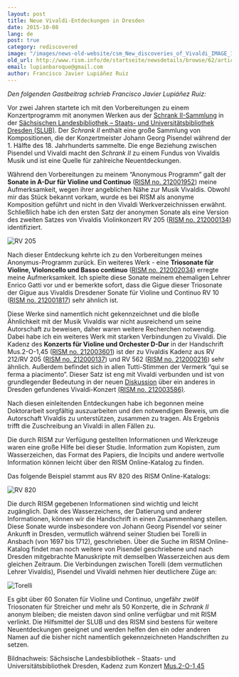 ```yaml
---
layout: post
title: Neue Vivaldi-Entdeckungen in Dresden
date: 2015-10-08
lang: de
post: true
category: rediscovered
image: "/images/news-old-website/csm_New_discoveries_of_Vivaldi_IMAGE_1_Cadenza_6fe7db03fb.jpg"
old_url: http://www.rism.info/de/startseite/newsdetails/browse/62/article/64/new-discoveries-of-vivaldi-in-dresden.html
email: lupianbaroque@gmail.com
author: Francisco Javier Lupiáñez Ruiz
---
```



_Den folgenden Gastbeitrag schrieb Francisco Javier Lupiáñez Ruiz:_

Vor zwei Jahren startete ich mit den Vorbereitungen zu einem Konzertprogramm mit anonymen Werken aus der [Schrank II-Sammlung](http://hofmusik.slub-dresden.de/en/themen/schrank-ii/) in der [Sächsischen Landesbibliothek – Staats- und Universitätsbibliothek Dresden (SLUB)](http://www.slub-dresden.de/). Der _Schrank II_ enthält eine große Sammlung von Kompositionen, die der Konzertmeister Johann Georg Pisendel während der 1. Hälfte des 18. Jahrhunderts sammelte. Die enge Beziehung zwischen Pisendel und Vivaldi macht den _Schrank II_ zu einem Fundus von Vivaldis Musik und ist eine Quelle für zahlreiche Neuentdeckungen.

Während den Vorbereitungen zu meinem “Anonymous Programm” galt der **Sonate in A-Dur für Violine und Continuo** ([RISM no. 212001952](https://opac.rism.info/search?id=212001952)) meine Aufmerksamkeit, wegen ihrer angeblichen Nähe zur Musik Vivaldis. Obwohl mir das Stück bekannt vorkam, wurde es bei RISM als anonyme Komposition geführt und nicht in den Vivaldi Werkverzeichnissen erwähnt. Schließlich habe ich den ersten Satz der anonymen Sonate als eine Version des zweiten Satzes von Vivaldis Violinkonzert RV 205 ([RISM no. 212000134](https://opac.rism.info/search?id=212000134)) identifiziert.

![RV 205](http://rism.info/resources-old-website/news/New_discoveries_of_Vivaldi_EXAMPLE_1_RV_205_and_RV_205-2.JPG)

Nach dieser Entdeckung kehrte ich zu den Vorbereitungen meines Anonymus-Programm zurück. Ein weiteres Werk - eine **Triosonate für Violine, Violoncello und Basso continuo** ([RISM no. 212002034](https://opac.rism.info/search?id=212002034)) erregte meine Aufmerksamkeit. Ich spielte diese Sonate meinem ehemaligen Lehrer Enrico Gatti vor und er bemerkte sofort, dass die Gigue dieser Triosonate der Gigue aus Vivaldis Dresdener Sonate für Violine und Continuo RV 10 ([RISM no. 212001817](https://opac.rism.info/search?id=212001817)) sehr ähnlich ist.

Diese Werke sind namentlich nicht gekennzeichnet und die bloße Ähnlichkeit mit der Musik Vivaldis war nicht ausreichend um seine Autorschaft zu beweisen, daher waren weitere Recherchen notwendig. Dabei habe ich ein weiteres Werk mit starken Verbindungen zu Vivaldi. Die Kadenz des **Konzerts für Violine und Orchester D-Dur** in der Handschrift Mus.2-O-1,45 ([RISM no. 212003601](https://opac.rism.info/search?id=212003601)) ist der zu Vivaldis Kadenz aus RV 212/RV 205 ([RISM no. 212000137](https://opac.rism.info/search?id=212000137)) und RV 562 ([RISM no. 212000216](https://opac.rism.info/search?id=212000216)) sehr ähnlich. Außerdem befindet sich in allen Tutti-Stimmen der Vermerk “qui se ferma a piacimento”. Dieser Satz ist eng mit Vivaldi verbunden und ist von grundlegender Bedeutung in der neuen [Diskussion](https://blog.slub-dresden.de/en/beitrag/2012/07/04/wieviel-vivaldi-musikhandschrift-bietet-neuen-diskussionsstoff-fuer-die-forschung/) über ein anderes in Dresden gefundenes Vivaldi-Konzert [(RISM no. 212003586)](https://opac.rism.info/search?id=212003586).

Nach diesen einleitenden Entdeckungen habe ich begonnen meine Doktorarbeit sorgfältig auszuarbeiten und den notwendigen Beweis, um die Autorschaft Vivaldis zu unterstützen, zusammen zu tragen. Als Ergebnis trifft die Zuschreibung an Vivaldi in allen Fällen zu.

Die durch RISM zur Verfügung gestellten Informationen und Werkzeuge waren eine große Hilfe bei dieser Studie. Information zum Kopisten, zum Wasserzeichen, das Format des Papiers, die Incipits und andere wertvolle Information können leicht über den RISM Online-Katalog zu finden.

Das folgende Beispiel stammt aus RV 820 des RISM Online-Katalogs:

![RV 820](http://rism.info/resources-old-website/news/New_discoveries_of_Vivaldi_EXAMPLE_2_Rism_Rv_820_material.JPG)



Die durch RISM gegebenen Informationen sind wichtig und leicht zugänglich. Dank des Wasserzeichens, der Datierung und anderer Informationen, können wir die Handschrift in einen Zusammenhang stellen. Diese Sonate wurde insbesondere von Johann Georg Pisendel vor seiner Ankunft in Dresden, vermutlich während seiner Studien bei Torelli in Ansbach (von 1697 bis 1712), geschrieben. Über die Suche im RISM Online-Katalog findet man noch weitere von Pisendel geschriebene und nach Dresden mitgebrachte Manuskripte mit demselben Wasserzeichen aus dem gleichen Zeitraum. Die Verbindungen zwischen Torelli (dem vermutlichen Lehrer Vivaldis), Pisendel und Vivaldi nehmen hier deutlichere Züge an:

![Torelli](http://rism.info/resources-old-website/news/New_discoveries_of_Vivaldi_EXAMPLE_3_Rism_Watermark.jpg)



Es gibt über 60 Sonaten für Violine und Continuo, ungefähr zwölf Triosonaten für Streicher und mehr als 50 Konzerte, die in _Schrank II_ anonym bleiben; die meisten davon sind online verfügbar und mit RISM verlinkt. Die Hilfsmittel der SLUB und des RISM sind bestens für weitere Neuentdeckungen geeignet und werden helfen den ein oder anderen Namen auf die bisher nicht namentlich gekennzeichneten Handschriften zu setzen.

Bildnachweis: Sächsische Landesbibliothek - Staats- und Universitätsbibliothek Dresden, Kadenz zum Konzert [Mus.2-O-1,45](http://digital.slub-dresden.de/werkansicht/dlf/25738/1/cache.off)



